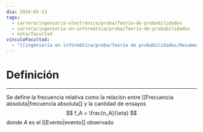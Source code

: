 ```yaml
---
dia: 2024-01-13
tags:
  - carrera/ingeniería-electrónica/proba/Teoría-de-probabilidades
  - carrera/ingeniería-en-informática/proba/Teoría-de-probabilidades
  - nota/facultad
vinculoFacultad:
  - "[[ingeniería en informática/proba/Teoría de probabilidades/Resumen.md]]"
---
```

# Definición
---
Se define la frecuencia relativa como la relación entre [[Frecuencia absoluta|frecuencia absoluta]] y la cantidad de ensayos $$ f_A = \frac{n_A}{\eta} $$ donde $A$ es el [[Evento|evento]] observado